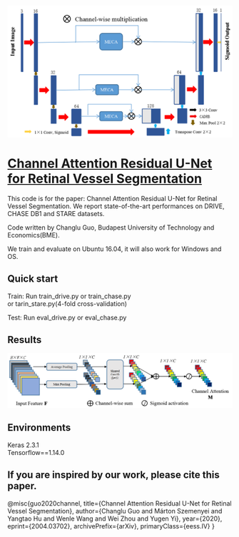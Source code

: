 ![CAR-UNet](1.png?raw=true "CAR-UNet")
# [Channel Attention Residual U-Net for Retinal Vessel Segmentation](https://arxiv.org/abs/2009.08829)
This code is for the paper: Channel Attention Residual U-Net for Retinal Vessel Segmentation. We report state-of-the-art performances on DRIVE, CHASE DB1 and STARE datasets.

Code written by Changlu Guo, Budapest University of Technology and Economics(BME).


We train and evaluate on Ubuntu 16.04, it will also work for Windows and OS.

## Quick start 

Train:
Run train_drive.py or train_chase.py <br>
or tarin_stare.py(4-fold cross-validation)

Test:
Run eval_drive.py or eval_chase.py

## Results

![Results](2.png?raw=true "Results")

## Environments
Keras 2.3.1  <br>
Tensorflow==1.14.0 <br>


## If you are inspired by our work, please cite this paper.

@misc{guo2020channel,
      title={Channel Attention Residual U-Net for Retinal Vessel Segmentation}, 
      author={Changlu Guo and Márton Szemenyei and Yangtao Hu and Wenle Wang and Wei Zhou and Yugen Yi},
      year={2020},
      eprint={2004.03702},
      archivePrefix={arXiv},
      primaryClass={eess.IV}
}
